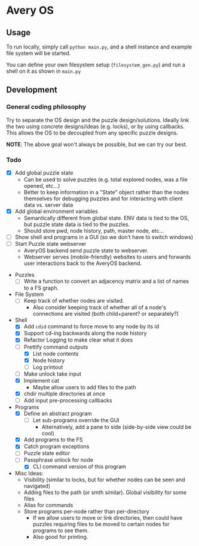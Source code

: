 # Avery OS

## Usage

To run locally, simply call `python main.py`, and a shell instance and example
file system will be started.

You can define your own filesystem setup (`filesystem_gen.py`) and run a shell 
on it as shown in `main.py`

## Development

### General coding philosophy

Try to separate the OS design and the puzzle design/solutions. Ideally link
the two using concrete designs/ideas (e.g. locks), or by using callbacks. This
allows the OS to be decoupled from any specific puzzle designs.

**NOTE**: The above goal won't always be possible, but we can try our best.

### Todo

- [x] Add global puzzle state
  - Can be used to solve puzzles (e.g. total explored nodes, was a file opened, etc...)
  - Better to keep information in a "State" object rather than the nodes themselves for 
    debugging puzzles and for interacting with client data vs. server data
- [x] Add global environment variables
  - Semantically different from global state. ENV data is tied to the OS, but 
    puzzle state data is tied to the puzzles.
  - Should store pwd, node history, path, master node, etc...
- [ ] Show shell and programs in a GUI (so we don't have to switch windows)
- [ ] Start Puzzle state webserver
  - AveryOS backend send puzzle state to webserver.
  - Webserver serves (mobile-friendly) websites to users and forwards user interactions
    back to the AveryOS backend.
- Puzzles
  - [ ] Write a function to convert an adjacency matrix and a list of names to a
        FS graph.
- File System
  - [ ] Keep track of whether nodes are visited.
    - Also consider keeping track of whether all of a node's connections are
      visited (both child+parent? or separately?)
- Shell
  - [x] Add `cdid` command to force move to any node by its id
  - [x] Support cd-ing backwards along the node history
  - [x] Refactor Logging to make clear what it does
  - [ ] Prettify command outputs
    - [x] List node contents
    - [x] Node history
    - [ ] Log printout
  - [ ] Make unlock take input
  - [x] Implement cat
    - Maybe allow users to add files to the path
  - [x] chdir multiple directories at once
  - [ ] Add input pre-processing callbacks
- Programs
  - [x] Define an abstract program
    - [ ] Let sub-programs override the GUI
      - Alternatively, add a pane to side (side-by-side view could be cool)
  - [x] Add programs to the FS
  - [x] Catch program exceptions
  - [ ] Puzzle state editor
  - [ ] Passphrase unlock for node
    - [x] CLI command version of this program

- Misc Ideas:
  - Visibility (similar to locks, but for whether nodes can be seen and navigated)
  - Adding files to the path (or smth similar). Global visibility for some files
  - Alias for commands
  - Store programs per-node rather than per-directory
    - If we allow users to move or link directories, then could have puzzles
      requiring files to be moved to certain nodes for programs to see them.
    - Also good for printing.

